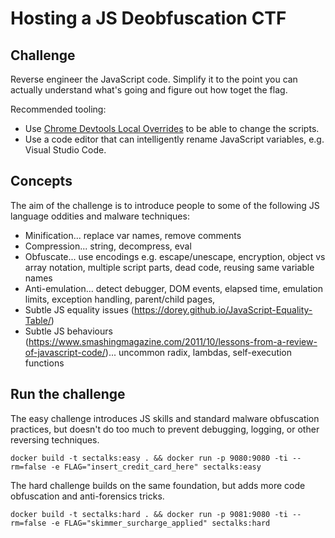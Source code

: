 # Hosting a JS Deobfuscation CTF

## Challenge

Reverse engineer the JavaScript code.  Simplify it to the point you can actually understand what's going and figure out how toget the flag.

Recommended tooling:

* Use [Chrome Devtools Local Overrides](https://developers.google.com/web/updates/2018/01/devtools#overrides) to be able to change the scripts.
* Use a code editor that can intelligently rename JavaScript variables, e.g. Visual Studio Code.

## Concepts

The aim of the challenge is to introduce people to some of the following JS language oddities and malware techniques:

* Minification... replace var names, remove comments
* Compression... string, decompress, eval
* Obfuscate... use encodings e.g. escape/unescape, encryption, object vs array notation, multiple script parts, dead code, reusing same variable names
* Anti-emulation... detect debugger, DOM events, elapsed time, emulation limits, exception handling, parent/child pages, 
* Subtle JS equality issues (https://dorey.github.io/JavaScript-Equality-Table/)
* Subtle JS behaviours (https://www.smashingmagazine.com/2011/10/lessons-from-a-review-of-javascript-code/)... uncommon radix, lambdas, self-execution functions

## Run the challenge

The easy challenge introduces JS skills and standard malware obfuscation practices, but doesn't do too much to prevent debugging, logging, or other reversing techniques.

`docker build -t sectalks:easy . && docker run -p 9080:9080 -ti --rm=false -e FLAG="insert_credit_card_here" sectalks:easy`

The hard challenge builds on the same foundation, but adds more code obfuscation and anti-forensics tricks.

`docker build -t sectalks:hard . && docker run -p 9081:9080 -ti --rm=false -e FLAG="skimmer_surcharge_applied" sectalks:hard`